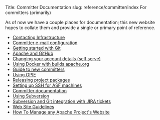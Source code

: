 Title: Committer Documentation
slug: reference/committer/index
For committers (primarily)

As of now we have a couple places for documentation; this new website hopes to
collate them and provide a single or primary point of reference.

* [Contacting Infrastructure](contactinfra.html)
* [Committer e-mail configuration](email.html)
* [Getting started with Git](git.html)
* [Apache and GitHub](github.html)
* [Changing your account details (self serve)](id.html)
* [Using Docker with builds.apache.org](jenkins-docker.html)
* [Guide to new committers](newaccount.html)
* [Using OPIE](opie.html)
* [Releasing project packages](release.html)
* [Setting up SSH for ASF machines](ssh.html)
* [Committer documentation](start.html)
* [Using Subversion](subversion.html)
* [Subversion and Git integration with JIRA tickets](svngit2jira.html)
* [Web Site Guidelines](website-policy.html)
* [How To Manage any Apache Project's Website](website.html)

